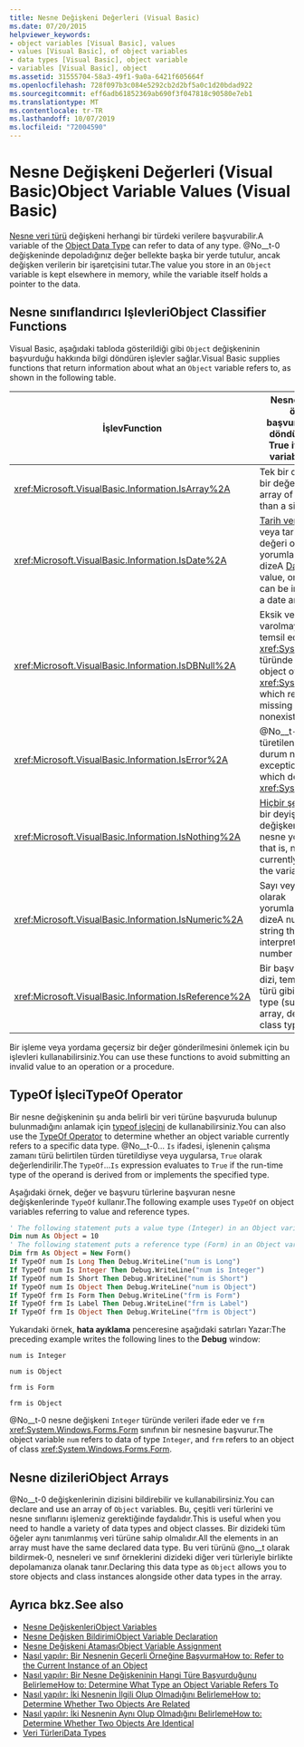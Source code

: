 ```yaml
---
title: Nesne Değişkeni Değerleri (Visual Basic)
ms.date: 07/20/2015
helpviewer_keywords:
- object variables [Visual Basic], values
- values [Visual Basic], of object variables
- data types [Visual Basic], object variable
- variables [Visual Basic], object
ms.assetid: 31555704-58a3-49f1-9a0a-6421f605664f
ms.openlocfilehash: 728f097b3c084e5292cb2d2bf5a0c1d20bdad922
ms.sourcegitcommit: eff6adb61852369ab690f3f047818c90580e7eb1
ms.translationtype: MT
ms.contentlocale: tr-TR
ms.lasthandoff: 10/07/2019
ms.locfileid: "72004590"
---
```

# <a name="object-variable-values-visual-basic"></a><span data-ttu-id="ee601-102">Nesne Değişkeni Değerleri (Visual Basic)</span><span class="sxs-lookup"><span data-stu-id="ee601-102">Object Variable Values (Visual Basic)</span></span>
<span data-ttu-id="ee601-103">[Nesne veri türü](../../../../visual-basic/language-reference/data-types/object-data-type.md) değişkeni herhangi bir türdeki verilere başvurabilir.</span><span class="sxs-lookup"><span data-stu-id="ee601-103">A variable of the [Object Data Type](../../../../visual-basic/language-reference/data-types/object-data-type.md) can refer to data of any type.</span></span> <span data-ttu-id="ee601-104">@No__t-0 değişkeninde depoladığınız değer bellekte başka bir yerde tutulur, ancak değişken verilerin bir işaretçisini tutar.</span><span class="sxs-lookup"><span data-stu-id="ee601-104">The value you store in an `Object` variable is kept elsewhere in memory, while the variable itself holds a pointer to the data.</span></span>  
  
## <a name="object-classifier-functions"></a><span data-ttu-id="ee601-105">Nesne sınıflandırıcı Işlevleri</span><span class="sxs-lookup"><span data-stu-id="ee601-105">Object Classifier Functions</span></span>  
 <span data-ttu-id="ee601-106">Visual Basic, aşağıdaki tabloda gösterildiği gibi `Object` değişkeninin başvurduğu hakkında bilgi döndüren işlevler sağlar.</span><span class="sxs-lookup"><span data-stu-id="ee601-106">Visual Basic supplies functions that return information about what an `Object` variable refers to, as shown in the following table.</span></span>  
  
|<span data-ttu-id="ee601-107">İşlev</span><span class="sxs-lookup"><span data-stu-id="ee601-107">Function</span></span>|<span data-ttu-id="ee601-108">Nesne değişkeni öğesine başvuruyorsa true döndürür</span><span class="sxs-lookup"><span data-stu-id="ee601-108">Returns True if the Object variable refers to</span></span>|  
|--------------|---------------------------------------------------|  
|<xref:Microsoft.VisualBasic.Information.IsArray%2A>|<span data-ttu-id="ee601-109">Tek bir değer yerine bir değer dizisi</span><span class="sxs-lookup"><span data-stu-id="ee601-109">An array of values, rather than a single value</span></span>|  
|<xref:Microsoft.VisualBasic.Information.IsDate%2A>|<span data-ttu-id="ee601-110">[Tarih veri türü](../../../../visual-basic/language-reference/data-types/date-data-type.md) değeri veya tarih ve saat değeri olarak yorumlanabilen bir dize</span><span class="sxs-lookup"><span data-stu-id="ee601-110">A [Date Data Type](../../../../visual-basic/language-reference/data-types/date-data-type.md) value, or a string that can be interpreted as a date and time value</span></span>|  
|<xref:Microsoft.VisualBasic.Information.IsDBNull%2A>|<span data-ttu-id="ee601-111">Eksik veya varolmayan verileri temsil eden <xref:System.DBNull> türünde bir nesne</span><span class="sxs-lookup"><span data-stu-id="ee601-111">An object of type <xref:System.DBNull>, which represents missing or nonexistent data</span></span>|  
|<xref:Microsoft.VisualBasic.Information.IsError%2A>|<span data-ttu-id="ee601-112">@No__t-0 ' dan türetilen bir özel durum nesnesi</span><span class="sxs-lookup"><span data-stu-id="ee601-112">An exception object, which derives from <xref:System.Exception></span></span>|  
|<xref:Microsoft.VisualBasic.Information.IsNothing%2A>|<span data-ttu-id="ee601-113">[Hiçbir şey](../../../../visual-basic/language-reference/nothing.md)yok, başka bir deyişle, şu anda değişkene atanmış nesne yok</span><span class="sxs-lookup"><span data-stu-id="ee601-113">[Nothing](../../../../visual-basic/language-reference/nothing.md), that is, no object is currently assigned to the variable</span></span>|  
|<xref:Microsoft.VisualBasic.Information.IsNumeric%2A>|<span data-ttu-id="ee601-114">Sayı veya bir sayı olarak yorumlanabilecek dize</span><span class="sxs-lookup"><span data-stu-id="ee601-114">A number, or a string that can be interpreted as a number</span></span>|  
|<xref:Microsoft.VisualBasic.Information.IsReference%2A>|<span data-ttu-id="ee601-115">Bir başvuru türü (dize, dizi, temsilci veya sınıf türü gibi)</span><span class="sxs-lookup"><span data-stu-id="ee601-115">A reference type (such as a string, array, delegate, or class type)</span></span>|  
  
 <span data-ttu-id="ee601-116">Bir işleme veya yordama geçersiz bir değer gönderilmesini önlemek için bu işlevleri kullanabilirsiniz.</span><span class="sxs-lookup"><span data-stu-id="ee601-116">You can use these functions to avoid submitting an invalid value to an operation or a procedure.</span></span>  
  
## <a name="typeof-operator"></a><span data-ttu-id="ee601-117">TypeOf İşleci</span><span class="sxs-lookup"><span data-stu-id="ee601-117">TypeOf Operator</span></span>  
 <span data-ttu-id="ee601-118">Bir nesne değişkeninin şu anda belirli bir veri türüne başvuruda bulunup bulunmadığını anlamak için [typeof işlecini](../../../../visual-basic/language-reference/operators/typeof-operator.md) de kullanabilirsiniz.</span><span class="sxs-lookup"><span data-stu-id="ee601-118">You can also use the [TypeOf Operator](../../../../visual-basic/language-reference/operators/typeof-operator.md) to determine whether an object variable currently refers to a specific data type.</span></span> <span data-ttu-id="ee601-119">@No__t-0... `Is` ifadesi, işlenenin çalışma zamanı türü belirtilen türden türetildiyse veya uygularsa, `True` olarak değerlendirilir.</span><span class="sxs-lookup"><span data-stu-id="ee601-119">The `TypeOf`...`Is` expression evaluates to `True` if the run-time type of the operand is derived from or implements the specified type.</span></span>  
  
 <span data-ttu-id="ee601-120">Aşağıdaki örnek, değer ve başvuru türlerine başvuran nesne değişkenlerinde `TypeOf` kullanır.</span><span class="sxs-lookup"><span data-stu-id="ee601-120">The following example uses `TypeOf` on object variables referring to value and reference types.</span></span>  
  
```vb  
' The following statement puts a value type (Integer) in an Object variable.  
Dim num As Object = 10  
' The following statement puts a reference type (Form) in an Object variable.  
Dim frm As Object = New Form()  
If TypeOf num Is Long Then Debug.WriteLine("num is Long")  
If TypeOf num Is Integer Then Debug.WriteLine("num is Integer")  
If TypeOf num Is Short Then Debug.WriteLine("num is Short")  
If TypeOf num Is Object Then Debug.WriteLine("num is Object")  
If TypeOf frm Is Form Then Debug.WriteLine("frm is Form")  
If TypeOf frm Is Label Then Debug.WriteLine("frm is Label")  
If TypeOf frm Is Object Then Debug.WriteLine("frm is Object")  
```  
  
 <span data-ttu-id="ee601-121">Yukarıdaki örnek, **hata ayıklama** penceresine aşağıdaki satırları Yazar:</span><span class="sxs-lookup"><span data-stu-id="ee601-121">The preceding example writes the following lines to the **Debug** window:</span></span>  
  
 `num is Integer`  
  
 `num is Object`  
  
 `frm is Form`  
  
 `frm is Object`  
  
 <span data-ttu-id="ee601-122">@No__t-0 nesne değişkeni `Integer` türünde verileri ifade eder ve `frm` <xref:System.Windows.Forms.Form> sınıfının bir nesnesine başvurur.</span><span class="sxs-lookup"><span data-stu-id="ee601-122">The object variable `num` refers to data of type `Integer`, and `frm` refers to an object of class <xref:System.Windows.Forms.Form>.</span></span>  
  
## <a name="object-arrays"></a><span data-ttu-id="ee601-123">Nesne dizileri</span><span class="sxs-lookup"><span data-stu-id="ee601-123">Object Arrays</span></span>  
 <span data-ttu-id="ee601-124">@No__t-0 değişkenlerinin dizisini bildirebilir ve kullanabilirsiniz.</span><span class="sxs-lookup"><span data-stu-id="ee601-124">You can declare and use an array of `Object` variables.</span></span> <span data-ttu-id="ee601-125">Bu, çeşitli veri türlerini ve nesne sınıflarını işlemeniz gerektiğinde faydalıdır.</span><span class="sxs-lookup"><span data-stu-id="ee601-125">This is useful when you need to handle a variety of data types and object classes.</span></span> <span data-ttu-id="ee601-126">Bir dizideki tüm öğeler aynı tanımlanmış veri türüne sahip olmalıdır.</span><span class="sxs-lookup"><span data-stu-id="ee601-126">All the elements in an array must have the same declared data type.</span></span> <span data-ttu-id="ee601-127">Bu veri türünü @no__t olarak bildirmek-0, nesneleri ve sınıf örneklerini dizideki diğer veri türleriyle birlikte depolamanıza olanak tanır.</span><span class="sxs-lookup"><span data-stu-id="ee601-127">Declaring this data type as `Object` allows you to store objects and class instances alongside other data types in the array.</span></span>  
  
## <a name="see-also"></a><span data-ttu-id="ee601-128">Ayrıca bkz.</span><span class="sxs-lookup"><span data-stu-id="ee601-128">See also</span></span>

- [<span data-ttu-id="ee601-129">Nesne Değişkenleri</span><span class="sxs-lookup"><span data-stu-id="ee601-129">Object Variables</span></span>](../../../../visual-basic/programming-guide/language-features/variables/object-variables.md)
- [<span data-ttu-id="ee601-130">Nesne Değişken Bildirimi</span><span class="sxs-lookup"><span data-stu-id="ee601-130">Object Variable Declaration</span></span>](../../../../visual-basic/programming-guide/language-features/variables/object-variable-declaration.md)
- [<span data-ttu-id="ee601-131">Nesne Değişkeni Ataması</span><span class="sxs-lookup"><span data-stu-id="ee601-131">Object Variable Assignment</span></span>](../../../../visual-basic/programming-guide/language-features/variables/object-variable-assignment.md)
- [<span data-ttu-id="ee601-132">Nasıl yapılır: Bir Nesnenin Geçerli Örneğine Başvurma</span><span class="sxs-lookup"><span data-stu-id="ee601-132">How to: Refer to the Current Instance of an Object</span></span>](../../../../visual-basic/programming-guide/language-features/variables/how-to-refer-to-the-current-instance-of-an-object.md)
- [<span data-ttu-id="ee601-133">Nasıl yapılır: Bir Nesne Değişkeninin Hangi Türe Başvurduğunu Belirleme</span><span class="sxs-lookup"><span data-stu-id="ee601-133">How to: Determine What Type an Object Variable Refers To</span></span>](../../../../visual-basic/programming-guide/language-features/variables/how-to-determine-what-type-an-object-variable-refers-to.md)
- [<span data-ttu-id="ee601-134">Nasıl yapılır: İki Nesnenin İlgili Olup Olmadığını Belirleme</span><span class="sxs-lookup"><span data-stu-id="ee601-134">How to: Determine Whether Two Objects Are Related</span></span>](../../../../visual-basic/programming-guide/language-features/variables/how-to-determine-whether-two-objects-are-related.md)
- [<span data-ttu-id="ee601-135">Nasıl yapılır: İki Nesnenin Aynı Olup Olmadığını Belirleme</span><span class="sxs-lookup"><span data-stu-id="ee601-135">How to: Determine Whether Two Objects Are Identical</span></span>](../../../../visual-basic/programming-guide/language-features/variables/how-to-determine-whether-two-objects-are-identical.md)
- [<span data-ttu-id="ee601-136">Veri Türleri</span><span class="sxs-lookup"><span data-stu-id="ee601-136">Data Types</span></span>](../../../../visual-basic/programming-guide/language-features/data-types/index.md)
